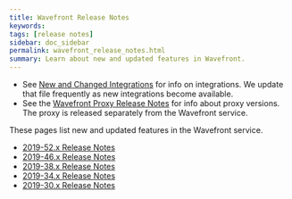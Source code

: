```yaml
---
title: Wavefront Release Notes
keywords:
tags: [release notes]
sidebar: doc_sidebar
permalink: wavefront_release_notes.html
summary: Learn about new and updated features in Wavefront.
---
```

* See [New and Changed Integrations](integrations_new_changed.html) for info on integrations. We update that file frequently as new integrations become available.
* See the [Wavefront Proxy Release Notes](proxies_versions.html) for info about proxy versions. The proxy is released separately from the Wavefront service.

These pages list new and updated features in the Wavefront service.

- [2019-52.x Release Notes](2019.52.x_release_notes.html)
- [2019-46.x Release Notes](2019.46.x_release_notes.html)
- [2019-38.x Release Notes](2019.38.x_release_notes.html)
- [2019-34.x Release Notes](2019.34.x_release_notes.html)
- [2019-30.x Release Notes](2019.30.x_release_notes.html)
